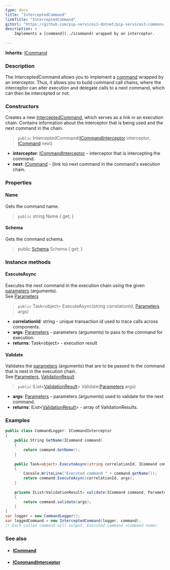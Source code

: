 ```yaml
---
type: docs
title: "InterceptedCommand"
linkTitle: "InterceptedCommand"
gitUrl: "https://github.com/pip-services3-dotnet/pip-services3-commons-dotnet"
description: > 
    Implements a [command](../icommand) wrapped by an interceptor.
    
---
```


**Inherits**: [ICommand](../icommand)

### Description

The InterceptedCommand allows you  to implement a [command](../icommand) wrapped by an interceptor. Thus, it allows you to build command call chains, where the interceptor can alter execution and delegate calls to a next command, which can then be intercepted or not.

### Constructors
Creates a new [InterceptedCommand](), which serves as a link in an execution chain. Contains information 
about the interceptor that is being used and the next command in the chain.

> `public` InterceptedCommand([ICommandInterceptor](../icommand_interceptor) interceptor, [ICommand](../icommand) next)

- **interceptor**: [ICommandInterceptor](../icommand_interceptor) - interceptor that is intercepting the command.
- **next**: [ICommand](../icommand) - (link to) next command in the command's execution chain.

### Properties

#### Name
Gets the command name.

> `public` string Name { get; }


#### Schema
Gets the command schema.

> public [Schema](../../validate/schema) Schema { get; }


### Instance methods

#### ExecuteAsync
Executes the next command in the execution chain using the given [parameters](../../run/parameters) (arguments).  
See [Parameters](../../run/parameters)

> `public` Task\<object\> ExecuteAsync(string correlationId, [Parameters](../../run/parameters) args)

- **correlationId**: string - unique transaction id used to trace calls across components.
- **args**: [Parameters](../../run/parameters) - parameters (arguments) to pass to the command for execution.
- **returns**: Task\<object\> - execution result


#### Validate
Validates the [parameters](../../run/parameters) (arguments) that are to be passed to the command that is next 
in the execution chain.  
See [Parameters](../../run/parameters), [ValidationResult](../../validate/validation_result)

> `public` IList<[ValidationResult](../../validate/validation_result)> Validate([Parameters](../../run/parameters) args)


- **args**: [Parameters](../../run/parameters) - parameters (arguments) used to validate for the next command.
- **returns**: IList<[ValidationResult](../../validate/validation_result)> - array of ValidationResults.

### Examples

```cs
public class CommandLogger: ICommandInterceptor
{
    public String GetName(ICommand command) 
    {
        return command.GetName();
    }
    
    public Task<object> ExecuteAsync(string correlationId, ICommand command, Parameters args) 
    {
        Console.WriteLine("Executed command " + command.getName());
        return command.ExecuteAsync(correlationId, args); 
    }
    
    private IList<ValidationResult> validate(ICommand command, Parameters args) 
    {
        return command.validate(args);
    }
}
var logger = new CommandLogger();
var loggedCommand = new InterceptedCommand(logger, command);
// Each called command will output: Executed command <command name>

```

### See also
- #### [ICommand](../icommand)
- #### [ICommandInterceptor](../icommand_interceptor)
